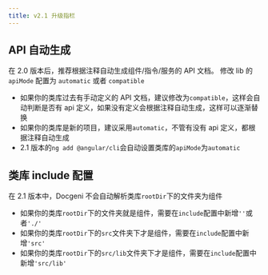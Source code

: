 ```yaml
---
title: v2.1 升级指栏
---
```


## API 自动生成

在 2.0 版本后，推荐根据注释自动生成组件/指令/服务的 API 文档。
修改 lib 的 `apiMode` 配置为 `automatic` 或者 `compatible`
- 如果你的类库过去有手动定义的 API 文档，建议修改为`compatible`，这样会自动判断是否有 api 定义，如果没有定义会根据注释自动生成，这样可以逐渐替换
- 如果你的类库是新的项目，建议采用`automatic`，不管有没有 api 定义，都根据注释自动生成
- 2.1 版本的`ng add @angular/cli`会自动设置类库的`apiMode`为`automatic`

## 类库 include 配置
在 2.1 版本中，Docgeni 不会自动解析类库`rootDir`下的文件夹为组件
- 如果你的类库`rootDir`下的文件夹就是组件，需要在`include`配置中新增`''`或者`'./'`
- 如果你的类库`rootDir`下的`src`文件夹下才是组件，需要在`include`配置中新增`'src'`
- 如果你的类库`rootDir`下的`src/lib`文件夹下才是组件，需要在`include`配置中新增`'src/lib'`
